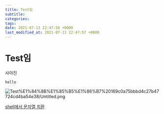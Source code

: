 ```yaml
---
title: Test임
subtitle: 
categories: 
tags: 
date: 2021-07-13 22:47:56 +0000
last_modified_at: 2021-07-13 22:47:57 +0000
---
```

# Test임

사아진

`hello`

![Test%E1%84%8B%E1%85%B5%E1%86%B7%20169c0a75bbbd4c27b47724cd4ba54e38/Untitled.png](Test%E1%84%8B%E1%85%B5%E1%86%B7%20169c0a75bbbd4c27b47724cd4ba54e38/Untitled.png)

[shell에서 문자열 치환](https://www.notion.so/shell-c34ea2cc03644609ae9b74ed40aecc2f)